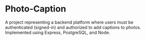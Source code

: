 # Photo-Caption
A project representing a backend platform where users must be authenticated (signed-in) and authorized to add captions to photos. 
Implemented using Express, PostgreSQL, and Node.
